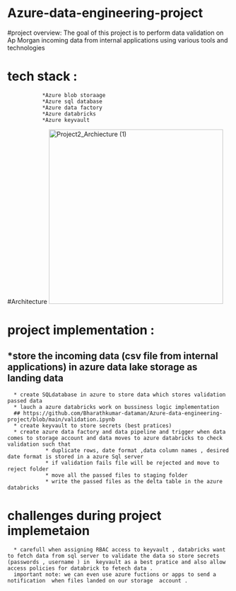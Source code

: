 # Azure-data-engineering-project
   #project overview: The goal of this project is to perform data validation on Ap Morgan incoming  data from internal applications using various tools and technologies 
# tech stack :
               *Azure blob storaage 
               *Azure sql database
               *Azure data factory
               *Azure databricks
               *Azure keyvault 
               
#Architecture
  <img width="394" alt="Project2_Archiecture (1)" src="https://github.com/user-attachments/assets/0b1e3c36-98cb-4bbf-be28-b01749643fd8">
# project implementation  : 
   ## *store the incoming data (csv file from internal applications) in azure data lake storage as landing data 
      * create SQLdatabase in azure to store data which stores validation passed data 
      * lauch a azure databricks work on bussiness logic implementation 
      ## https://github.com/Bharathkumar-dataman/Azure-data-engineering-project/blob/main/validation.ipynb
      * create keyvault to store secrets (best pratices)
      * create azure data factory and data pipeline and trigger when data comes to storage account and data moves to azure databricks to check validation such that 
                * duplicate rows, date format ,data column names , desired date format is stored in a azure Sql server 
                * if validation fails file will be rejected and move to reject folder 
                * move all the passed files to staging folder 
                * write the passed files as the delta table in the azure databricks 
  # challenges during project implemetaion  
      * carefull when assigning RBAC access to keyvault , databricks want to fetch data from sql server to validate the data so store secrets (passwords , username ) in  keyvault as a best pratice and also allow access policies for databrick to fetech data .
      important note: we can even use azure fuctions or apps to send a notification  when files landed on our storage  account .



   
